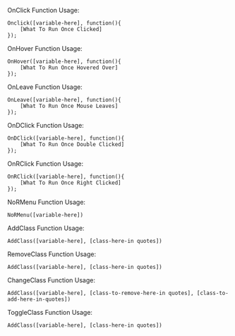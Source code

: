OnClick Function Usage:

    Onclick([variable-here], function(){
        [What To Run Once Clicked]
    });

OnHover Function Usage:

    OnHover([variable-here], function(){
        [What To Run Once Hovered Over]
    });

OnLeave Function Usage:

    OnLeave([variable-here], function(){
        [What To Run Once Mouse Leaves]
    });

OnDClick Function Usage:

    OnDClick([variable-here], function(){
        [What To Run Once Double Clicked]
    });

OnRClick Function Usage:
    
    OnRClick([variable-here], function(){
        [What To Run Once Right Clicked]
    });

NoRMenu Function Usage:

    NoRMenu([variable-here])

AddClass Function Usage:
    
    AddClass([variable-here], [class-here-in quotes])

RemoveClass Function Usage:

    AddClass([variable-here], [class-here-in quotes])

ChangeClass Function Usage:

    AddClass([variable-here], [class-to-remove-here-in quotes], [class-to-add-here-in-quotes])

ToggleClass Function Usage:
    
    AddClass([variable-here], [class-here-in quotes])
